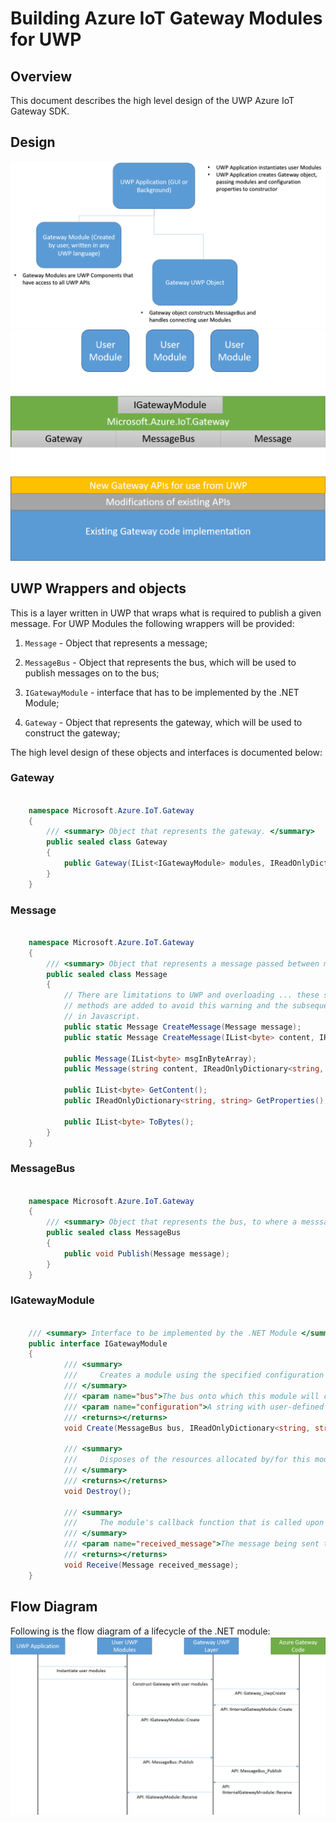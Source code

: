 Building Azure IoT Gateway Modules for UWP
=============================================

Overview
--------

This document describes the high level design of the UWP Azure IoT Gateway SDK. 


Design
------
![](overall-design.png)
![](high-level-design.png)


UWP Wrappers and objects
-------------------------

This is a layer written in UWP that wraps what is required to publish a given message. 
For UWP Modules the following wrappers will be provided:
1. `Message` - Object that represents a message;

2. `MessageBus` - Object that represents the bus, which will be used to publish messages on to the bus;

3. `IGatewayModule` - interface that has to be implemented by the .NET Module; 

4. `Gateway` - Object that represents the gateway, which will be used to construct the gateway;

The high level design of these objects and interfaces is documented below:

### Gateway
~~~~~~~~~~~~~~~~~~~~~~~~~~~~~~~~~~~~~~~~~~~~~~~~~~~~~~~~~~~~~~~~~~~~~~~~~~ C#
    
    namespace Microsoft.Azure.IoT.Gateway
    {
        /// <summary> Object that represents the gateway. </summary>
        public sealed class Gateway
        {
            public Gateway(IList<IGatewayModule> modules, IReadOnlyDictionary<string, string> configuration);
        }        
    }
~~~~~~~~~~~~~~~~~~~~~~~~~~~~~~~~~~~~~~~~~~~~~~~~~~~~~~~~~~~~~~~~~~~~~~~~~~


### Message
~~~~~~~~~~~~~~~~~~~~~~~~~~~~~~~~~~~~~~~~~~~~~~~~~~~~~~~~~~~~~~~~~~~~~~~~~~ C#
    
    namespace Microsoft.Azure.IoT.Gateway
    {
        /// <summary> Object that represents a message passed between modules. </summary>
        public sealed class Message
        {
			// There are limitations to UWP and overloading ... these static CreateMessage
			// methods are added to avoid this warning and the subsequent ambiguity issue 
			// in Javascript.
            public static Message CreateMessage(Message message);
			public static Message CreateMessage(IList<byte> content, IReadOnlyDictionary<string, string> properties);
            
            public Message(IList<byte> msgInByteArray);
            public Message(string content, IReadOnlyDictionary<string, string> properties);

            public IList<byte> GetContent();
            public IReadOnlyDictionary<string, string> GetProperties();

            public IList<byte> ToBytes();
        }        
    }
~~~~~~~~~~~~~~~~~~~~~~~~~~~~~~~~~~~~~~~~~~~~~~~~~~~~~~~~~~~~~~~~~~~~~~~~~~


### MessageBus
~~~~~~~~~~~~~~~~~~~~~~~~~~~~~~~~~~~~~~~~~~~~~~~~~~~~~~~~~~~~~~~~~~~~~~~~~~ C#
    
    namespace Microsoft.Azure.IoT.Gateway
    {
        /// <summary> Object that represents the bus, to where a messsage is going to be published </summary>
        public sealed class MessageBus
        {
            public void Publish(Message message);
        }        
    }
~~~~~~~~~~~~~~~~~~~~~~~~~~~~~~~~~~~~~~~~~~~~~~~~~~~~~~~~~~~~~~~~~~~~~~~~~~

### IGatewayModule
~~~~~~~~~~~~~~~~~~~~~~~~~~~~~~~~~~~~~~~~~~~~~~~~~~~~~~~~~~~~~~~~~~~~~~~~~~ C#
    
    /// <summary> Interface to be implemented by the .NET Module </summary>
    public interface IGatewayModule
    {
            /// <summary>
            ///     Creates a module using the specified configuration connecting to the specified message broker.
            /// </summary>
            /// <param name="bus">The bus onto which this module will connect.</param>
            /// <param name="configuration">A string with user-defined configuration for this module.</param>
            /// <returns></returns>
            void Create(MessageBus bus, IReadOnlyDictionary<string, string> properties);
            
            /// <summary>
            ///     Disposes of the resources allocated by/for this module.
            /// </summary>
            /// <returns></returns>
            void Destroy();

            /// <summary>
            ///     The module's callback function that is called upon message receipt.
            /// </summary>
            /// <param name="received_message">The message being sent to the module.</param>
            /// <returns></returns>                
            void Receive(Message received_message);                
    }
~~~~~~~~~~~~~~~~~~~~~~~~~~~~~~~~~~~~~~~~~~~~~~~~~~~~~~~~~~~~~~~~~~~~~~~~~~



Flow Diagram
------------

Following is the flow diagram of a lifecycle of the .NET module: 
![](flow-chart.png)
